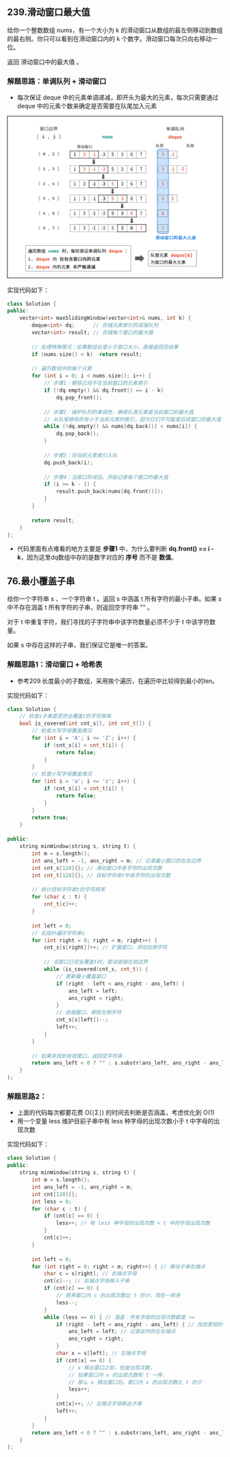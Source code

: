 ## 239.滑动窗口最大值

给你一个整数数组 nums，有一个大小为 k 的滑动窗口从数组的最左侧移动到数组的最右侧。你只可以看到在滑动窗口内的 k 个数字。滑动窗口每次只向右移动一位。

返回 滑动窗口中的最大值 。

### 解题思路：单调队列 + 滑动窗口

- 每次保证 deque 中的元素单调递减，即开头为最大的元素，每次只需要通过 deque 中的元素个数来确定是否需要在队尾加入元素

![](https://github.com/SorryQin/lconcemore/blob/main/data/6.9.png)

实现代码如下：

```c++
class Solution {
public:
    vector<int> maxSlidingWindow(vector<int>& nums, int k) {
        deque<int> dq;      // 存储元素索引的双端队列
        vector<int> result; // 存储每个窗口的最大值

        // 处理特殊情况：如果数组长度小于窗口大小，直接返回空结果
        if (nums.size() < k)  return result;
        
        // 遍历数组中的每个元素
        for (int i = 0; i < nums.size(); i++) {
            // 步骤1：移除已经不在当前窗口的元素索引
            if (!dq.empty() && dq.front() == i - k) 
                dq.pop_front();
            
            // 步骤2：维护队列的单调性，确保队首元素是当前窗口的最大值
            // 从队尾移除所有小于当前元素的索引，因为它们不可能是后续窗口的最大值
            while (!dq.empty() && nums[dq.back()] < nums[i]) {
                dq.pop_back();
            }
            
            // 步骤3：将当前元素索引入队
            dq.push_back(i);

            // 步骤4：当窗口形成后，开始记录每个窗口的最大值
            if (i >= k - 1) {
                result.push_back(nums[dq.front()]);
            }
        }
        
        return result;
    }
};
```

- 代码里面有点难看的地方主要是 **步骤1** 中，为什么要判断 **dq.front() == i - k**，因为这里dq数组中存的是数字对应的 **序号** 而不是 **数值**。


## 76.最小覆盖子串

给你一个字符串 s 、一个字符串 t 。返回 s 中涵盖 t 所有字符的最小子串。如果 s 中不存在涵盖 t 所有字符的子串，则返回空字符串 "" 。

对于 t 中重复字符，我们寻找的子字符串中该字符数量必须不少于 t 中该字符数量。

如果 s 中存在这样的子串，我们保证它是唯一的答案。

### 解题思路1：滑动窗口 + 哈希表

- 参考209.长度最小的子数组，采用挨个遍历，在遍历中比较得到最小的len。

实现代码如下：

```c++
class Solution {
    // 检查s子串是否完全覆盖t的字符频率
    bool is_covered(int cnt_s[], int cnt_t[]) {
        // 检查大写字母覆盖情况
        for (int i = 'A'; i <= 'Z'; i++) {
            if (cnt_s[i] < cnt_t[i]) {
                return false;
            }
        }
        // 检查小写字母覆盖情况
        for (int i = 'a'; i <= 'z'; i++) {
            if (cnt_s[i] < cnt_t[i]) {
                return false;
            }
        }
        return true;
    }

public:
    string minWindow(string s, string t) {
        int m = s.length();
        int ans_left = -1, ans_right = m; // 记录最小窗口的左右边界
        int cnt_s[128]{}; // 滑动窗口中各字符的出现次数
        int cnt_t[128]{}; // 目标字符串t中各字符的出现次数
        
        // 统计目标字符串t的字符频率
        for (char c : t) {
            cnt_t[c]++;
        }

        int left = 0;
        // 右指针遍历字符串s
        for (int right = 0; right < m; right++) {
            cnt_s[s[right]]++; // 扩展窗口，添加右侧字符
            
            // 当窗口已完全覆盖t时，尝试收缩左侧边界
            while (is_covered(cnt_s, cnt_t)) {
                // 更新最小覆盖窗口
                if (right - left < ans_right - ans_left) {
                    ans_left = left;
                    ans_right = right;
                }
                // 收缩窗口，移除左侧字符
                cnt_s[s[left]]--;
                left++;
            }
        }
        
        // 如果未找到有效窗口，返回空字符串
        return ans_left < 0 ? "" : s.substr(ans_left, ans_right - ans_left + 1);
    }
};
```

### 解题思路2：

- 上面的代码每次都要花费 O(∣Σ∣) 的时间去判断是否涵盖，考虑优化到 O(1)
- 用一个变量 less 维护目前子串中有 less 种字母的出现次数小于 t 中字母的出现次数

实现代码如下：

```c++
class Solution {
public:
    string minWindow(string s, string t) {
        int m = s.length();
        int ans_left = -1, ans_right = m;
        int cnt[128]{};
        int less = 0;
        for (char c : t) {
            if (cnt[c] == 0) {
                less++; // 有 less 种字母的出现次数 < t 中的字母出现次数
            }
            cnt[c]++;
        }

        int left = 0;
        for (int right = 0; right < m; right++) { // 移动子串右端点
            char c = s[right]; // 右端点字母
            cnt[c]--; // 右端点字母移入子串
            if (cnt[c] == 0) {
                // 原来窗口内 c 的出现次数比 t 的少，现在一样多
                less--;
            }
            while (less == 0) { // 涵盖：所有字母的出现次数都是 >=
                if (right - left < ans_right - ans_left) { // 找到更短的子串
                    ans_left = left; // 记录此时的左右端点
                    ans_right = right;
                }
                char x = s[left]; // 左端点字母
                if (cnt[x] == 0) {
                    // x 移出窗口之前，检查出现次数，
                    // 如果窗口内 x 的出现次数和 t 一样，
                    // 那么 x 移出窗口后，窗口内 x 的出现次数比 t 的少
                    less++;
                }
                cnt[x]++; // 左端点字母移出子串
                left++;
            }
        }
        return ans_left < 0 ? "" : s.substr(ans_left, ans_right - ans_left + 1);
    }
};
```
